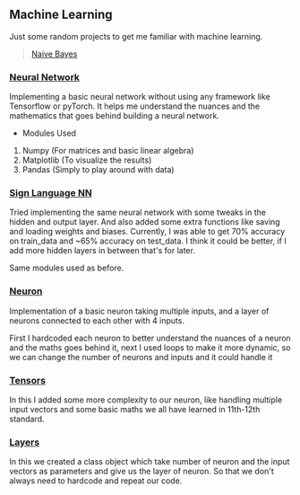 ## Machine Learning

Just some random projects to get me familiar with machine learning.

> [Naive Bayes](https://github.com/rajeshmajumdar/machine-learning/blob/master/naive_bayes.py)

### [Neural Network](https://github.com/rajeshmajumdar/machine-learning/blob/master/neural_network.py)
Implementing a basic neural network without using any framework like Tensorflow or pyTorch. It helps me understand the nuances and the mathematics that goes behind building a neural network. 

- Modules Used
1. Numpy (For matrices and basic linear algebra)
2. Matplotlib (To visualize the results)
3. Pandas (Simply to play around with data)

### [Sign Language NN](https://github.com/rajeshmajumdar/machine-learning/blob/master/sign_language_nn.py)
Tried implementing the same neural network with some tweaks in the hidden and output layer. And also added some extra functions like saving and loading weights and biases.
Currently, I was able to get 70% accuracy on train_data and ~65% accuracy on test_data. I think it could be better, if I add more hidden layers in between that's for later.

Same modules used as before.

### [Neuron](https://github.com/rajeshmajumdar/machine-learning/blob/master/neuron.py)
Implementation of a basic neuron taking multiple inputs, and a layer of neurons connected to each other with 4 inputs.

First I hardcoded each neuron to better understand the nuances of a neuron and the maths goes behind it, next I used loops to make it more dynamic, so we can change the number of neurons and inputs and it could handle it

### [Tensors](https://github.com/rajeshmajumdar/machine-learning/blob/master/tensors.py)
In this I added some more complexity to our neuron, like handling multiple input vectors and some basic maths we all have learned in 11th-12th standard.

### [Layers](https://github.com/rajeshmajumdar/machine-learning/blog/master/layers.py)
In this we created a class object which take number of neuron and the input vectors as parameters and give us the layer of neuron.
So that we don't always need to hardcode and repeat our code.
